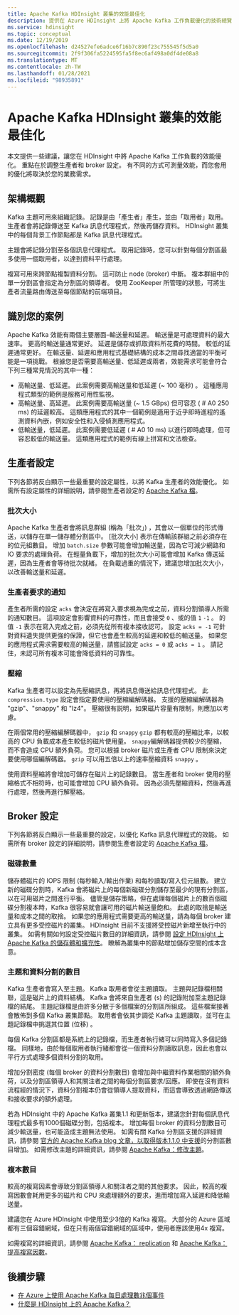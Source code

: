 ```yaml
---
title: Apache Kafka HDInsight 叢集的效能最佳化
description: 提供在 Azure HDInsight 上將 Apache Kafka 工作負載優化的技術總覽。
ms.service: hdinsight
ms.topic: conceptual
ms.date: 12/19/2019
ms.openlocfilehash: d24527efe6adce6f16b7c890f23c755545f5d5a0
ms.sourcegitcommit: 2f9f306fa5224595fa5f8ec6af498a0df4de08a8
ms.translationtype: MT
ms.contentlocale: zh-TW
ms.lasthandoff: 01/28/2021
ms.locfileid: "98935891"
---
```

# <a name="performance-optimization-for-apache-kafka-hdinsight-clusters"></a>Apache Kafka HDInsight 叢集的效能最佳化

本文提供一些建議，讓您在 HDInsight 中將 Apache Kafka 工作負載的效能優化。 重點在於調整生產者和 broker 設定。 有不同的方式可測量效能，而您套用的優化將取決於您的業務需求。

## <a name="architecture-overview"></a>架構概觀

Kafka 主題可用來組織記錄。 記錄是由「產生者」產生，並由「取用者」取用。 生產者會將記錄傳送至 Kafka 訊息代理程式，然後再儲存資料。 HDInsight 叢集中的每個背景工作節點都是 Kafka 訊息代理程式。

主題會將記錄分割至各個訊息代理程式。 取用記錄時，您可以針對每個分割區最多使用一個取用者，以達到資料平行處理。

複寫可用來跨節點複製資料分割。 這可防止 node (broker) 中斷。 複本群組中的單一分割區會指定為分割區的領導者。 使用 ZooKeeper 所管理的狀態，可將生產者流量路由傳送至每個節點的前端項目。

## <a name="identify-your-scenario"></a>識別您的案例

Apache Kafka 效能有兩個主要層面–輸送量和延遲。 輸送量是可處理資料的最大速率。 更高的輸送量通常更好。 延遲是儲存或抓取資料所花費的時間。 較低的延遲通常更好。 在輸送量、延遲和應用程式基礎結構的成本之間尋找適當的平衡可能是一項挑戰。 根據您是否需要高輸送量、低延遲或兩者，效能需求可能會符合下列三種常見情況的其中一種：

* 高輸送量、低延遲。 此案例需要高輸送量和低延遲 (~ 100 毫秒) 。 這種應用程式類型的範例是服務可用性監視。
* 高輸送量、高延遲。 此案例需要高輸送量 (~ 1.5 GBps) 但可容忍 ( # A0 250 ms) 的延遲較高。 這類應用程式的其中一個範例是適用于近乎即時進程的遙測資料內嵌，例如安全性和入侵偵測應用程式。
* 低輸送量，低延遲。 此案例需要低延遲 ( # A0 10 ms) 以進行即時處理，但可容忍較低的輸送量。 這類應用程式的範例有線上拼寫和文法檢查。

## <a name="producer-configurations"></a>生產者設定

下列各節將反白顯示一些最重要的設定屬性，以將 Kafka 生產者的效能優化。 如需所有設定屬性的詳細說明，請參閱生產者設定的 [Apache Kafka 檔](https://kafka.apache.org/documentation/#producerconfigs)。

### <a name="batch-size"></a>批次大小

Apache Kafka 生產者會將訊息群組 (稱為「批次」) ，其會以一個單位的形式傳送，以儲存在單一儲存體分割區中。 [批次大小] 表示在傳輸該群組之前必須存在的位元組數目。 增加 `batch.size` 參數可能會增加輸送量，因為它可減少網路和 IO 要求的處理負荷。 在輕量負載下，增加的批次大小可能會增加 Kafka 傳送延遲，因為生產者會等待批次就緒。 在負載過重的情況下，建議您增加批次大小，以改善輸送量和延遲。

### <a name="producer-required-acknowledgments"></a>生產者要求的通知

產生者所需的設定 `acks` 會決定在將寫入要求視為完成之前，資料分割領導人所需的通知數目。 這項設定會影響資料的可靠性，而且會接受 `0` 、或的值 `1` `-1` 。 的值 `-1` 表示在寫入完成之前，必須先從所有複本接收認可。 設定 `acks = -1` 可針對資料遺失提供更強的保證，但它也會產生較高的延遲和較低的輸送量。 如果您的應用程式需求需要較高的輸送量，請嘗試設定 `acks = 0` 或 `acks = 1` 。 請記住，未認可所有複本可能會降低資料的可靠性。

### <a name="compression"></a>壓縮

Kafka 生產者可以設定為先壓縮訊息，再將訊息傳送給訊息代理程式。 此 `compression.type` 設定會指定要使用的壓縮編解碼器。 支援的壓縮編解碼器為 "gzip"、"snappy" 和 "lz4"。 壓縮很有説明，如果磁片容量有限制，則應加以考慮。

在兩個常用的壓縮編解碼器中， `gzip` 和 `snappy` `gzip` 都有較高的壓縮比率，以較高的 CPU 負載成本產生較低的磁片使用量。 `snappy`編解碼器提供較少的壓縮，而不會造成 CPU 額外負荷。 您可以根據 broker 磁片或生產者 CPU 限制來決定要使用哪個編解碼器。 `gzip` 可以用五倍以上的速率壓縮資料 `snappy` 。

使用資料壓縮將會增加可儲存在磁片上的記錄數目。 當生產者和 broker 使用的壓縮格式不相符時，也可能會增加 CPU 額外負荷。 因為必須先壓縮資料，然後再進行處理，然後再進行解壓縮。

## <a name="broker-settings"></a>Broker 設定

下列各節將反白顯示一些最重要的設定，以優化 Kafka 訊息代理程式的效能。 如需所有 broker 設定的詳細說明，請參閱生產者設定的 [Apache Kafka 檔](https://kafka.apache.org/documentation/#producerconfigs)。

### <a name="number-of-disks"></a>磁碟數量

儲存體磁片的 IOPS 限制 (每秒輸入/輸出作業) 和每秒讀取/寫入位元組數。 建立新的磁碟分割時，Kafka 會將磁片上的每個新磁碟分割儲存至最少的現有分割區，以在可用磁片之間進行平衡。 儘管是儲存策略，但在處理每個磁片上的數百個磁碟分割複本時，Kafka 很容易就會讓可用的磁片輸送量飽和。 此處的取捨是輸送量和成本之間的取捨。 如果您的應用程式需要更高的輸送量，請為每個 broker 建立具有更多受控磁片的叢集。 HDInsight 目前不支援將受控磁片新增至執行中的叢集。 如需有關如何設定受控磁片數目的詳細資訊，請參閱 [設定 HDInsight 上 Apache Kafka 的儲存體和擴充性](apache-kafka-scalability.md)。 瞭解為叢集中的節點增加儲存空間的成本含意。

### <a name="number-of-topics-and-partitions"></a>主題和資料分割的數目

Kafka 生產者會寫入至主題。 Kafka 取用者會從主題讀取。 主題與記錄檔相關聯，這是磁片上的資料結構。 Kafka 會將來自生產者 (s) 的記錄附加至主題記錄檔的結尾。 主題記錄檔是由許多分散于多個檔案的分割區所組成。 這些檔案接著會散佈到多個 Kafka 叢集節點。 取用者會依其步調從 Kafka 主題讀取，並可在主題記錄檔中挑選其位置 (位移) 。

每個 Kafka 分割區都是系統上的記錄檔，而生產者執行緒可以同時寫入多個記錄檔。 同樣地，由於每個取用者執行緒都會從一個資料分割讀取訊息，因此也會以平行方式處理多個資料分割的取用。

增加分割密度 (每個 broker 的資料分割數目) 會增加與中繼資料作業相關的額外負荷，以及分割區領導人和其關注者之間的每個分割區要求/回應。 即使在沒有資料流程經的情況下，資料分割複本仍會從領導人提取資料，而這會導致透過網路傳送和接收要求的額外處理。

若為 HDInsight 中的 Apache Kafka 叢集1.1 和更新版本，建議您針對每個訊息代理程式最多有1000個磁碟分割，包括複本。 增加每個 broker 的資料分割數目可減少輸送量，也可能造成主題無法使用。 如需有關 Kafka 分割區支援的詳細資訊，請參閱 [官方的 Apache Kafka blog 文章，以取得版本1.1.0 中支援](https://blogs.apache.org/kafka/entry/apache-kafka-supports-more-partitions)的分割區數目增加。 如需修改主題的詳細資訊，請參閱 [Apache Kafka：修改主題](https://kafka.apache.org/documentation/#basic_ops_modify_topic)。

### <a name="number-of-replicas"></a>複本數目

較高的複寫因素會導致分割區領導人和關注者之間的其他要求。 因此，較高的複寫因數會耗用更多的磁片和 CPU 來處理額外的要求，進而增加寫入延遲和降低輸送量。

建議您在 Azure HDInsight 中使用至少3倍的 Kafka 複寫。 大部分的 Azure 區域都有三個容錯網域，但在只有兩個容錯網域的區域中，使用者應該使用4x 複寫。

如需複寫的詳細資訊，請參閱 [Apache Kafka： replication](https://kafka.apache.org/documentation/#replication) 和 [Apache Kafka：提高複寫因數](https://kafka.apache.org/documentation/#basic_ops_increase_replication_factor)。

## <a name="next-steps"></a>後續步驟

* [在 Azure 上使用 Apache Kafka 每日處理數兆個事件](https://azure.microsoft.com/blog/processing-trillions-of-events-per-day-with-apache-kafka-on-azure/)
* [什麼是 HDInsight 上的 Apache Kafka？](apache-kafka-introduction.md)
